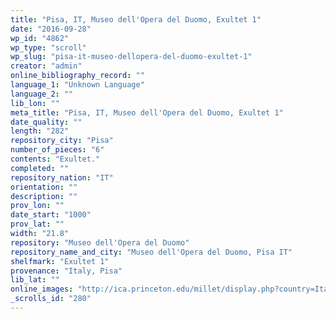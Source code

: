 ```yaml
---
title: "Pisa, IT, Museo dell'Opera del Duomo, Exultet 1"
date: "2016-09-28"
wp_id: "4862"
wp_type: "scroll"
wp_slug: "pisa-it-museo-dellopera-del-duomo-exultet-1"
creator: "admin"
online_bibliography_record: ""
language_1: "Unknown Language"
language_2: ""
lib_lon: ""
meta_title: "Pisa, IT, Museo dell'Opera del Duomo, Exultet 1"
date_quality: ""
length: "282"
repository_city: "Pisa"
number_of_pieces: "6"
contents: "Exultet."
completed: ""
repository_nation: "IT"
orientation: ""
description: ""
prov_lon: ""
date_start: "1000"
prov_lat: ""
width: "21.8"
repository: "Museo dell'Opera del Duomo"
repository_name_and_city: "Museo dell'Opera del Duomo, Pisa IT"
shelfmark: "Exultet 1"
provenance: "Italy, Pisa"
lib_lat: ""
online_images: "http://ica.princeton.edu/millet/display.php?country=Italy&site=&view=country&page=13&image=4077"
_scrolls_id: "280"
---
```



